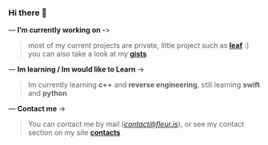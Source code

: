 ### Hi there 👋

— **I’m currently working on -**>
> most of my current projects are private, little project such as **[leaf](https://github.com/withs/leaf)** :) you can also take a look at my **[gists](https://gist.github.com/withs)** 

— **Im learning / Im would like to Learn** ->
> Im currently learning **c++** and **reverse engineering**, still learning **swift** and **python**

— **Contact me** ->
> You can contact me by mail (*contact@fleur.is*), or see my contact section on my site **[contacts](https://fleur.is)**
